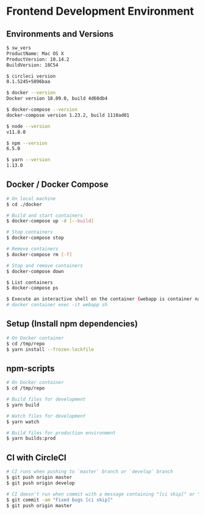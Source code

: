# Frontend Development Environment

## Environments and Versions
```bash
$ sw_vers
ProductName: Mac OS X
ProductVersion: 10.14.2
BuildVersion: 18C54

$ circleci version
0.1.5245+5896baa

$ docker --version
Docker version 18.09.0, build 4d60db4

$ docker-compose --version
docker-compose version 1.23.2, build 1110ad01

$ node --version
v11.8.0

$ npm --version
6.5.0

$ yarn --version
1.13.0
```

## Docker / Docker Compose
```bash
# On local machine
$ cd ./docker

# Build and start containers
$ docker-compose up -d [--build]

# Stop containers
$ docker-compose stop

# Remove containers
$ docker-compose rm [-f]

# Stop and remove containers
$ docker-compose down

$ List containers
$ docker-compose ps

$ Execute an interactive shell on the container (webapp is container name)
# docker container exec -it webapp sh
```

## Setup (Install npm dependencies)
```bash
# On Docker container
$ cd /tmp/repo
$ yarn install --frozen-lockfile
```

## npm-scripts
```bash
# On Docker container
$ cd /tmp/repo

# Build files for development
$ yarn build

# Watch files for development
$ yarn watch

# Build files for production environment
$ yarn builds:prod
```

## CI with CircleCI
```bash
# CI runs when pushing to `master` branch or `develop` branch
$ git push origin master
$ git push origin develop

# CI doesn't run when commit with a message containing "[ci skip]" or "[skip ci]"
$ git commit -am "Fixed bugs [ci skip]"
$ git push origin master
```
